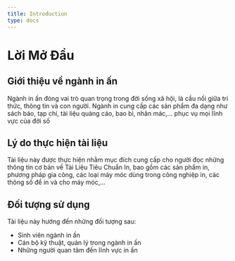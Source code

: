 ```yaml
---
title: Introduction
type: docs
---
```


# Lời Mở Đầu

## Giới thiệu về ngành in ấn

Ngành in ấn đóng vai trò quan trọng trong đời sống xã hội, là cầu nối giữa tri thức, thông tin và con người. Ngành in cung cấp các sản phẩm đa dạng như sách báo, tạp chí, tài liệu quảng cáo, bao bì, nhãn mác,... phục vụ mọi lĩnh vực của đời số
## Lý do thực hiện tài liệu

Tài liệu này được thực hiện nhằm mục đích cung cấp cho người đọc những thông tin cơ bản về Tài Liệu Tiêu Chuẩn In, bao gồm các sản phẩm in, phương pháp gia công, các loại máy móc dùng trong công nghiệp in, các thông số để in và cho máy móc,...

## Đối tượng sử dụng

Tài liệu này hướng đến những đối tượng sau:
- Sinh viên ngành in ấn
- Cán bộ kỹ thuật, quản lý trong ngành in ấn
- Những người quan tâm đến lĩnh vực in ấn

